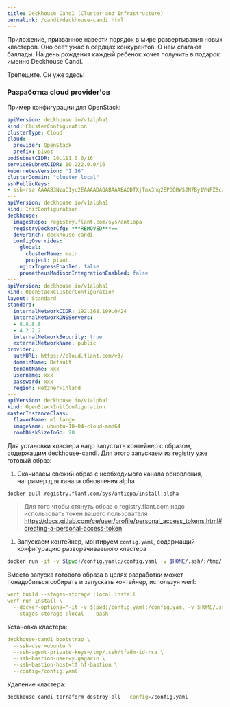 ```yaml
---
title: Deckhouse CandI (Cluster and Infrastructure) 
permalink: /candi/deckhouse-candi.html
---
```


Приложение, призванное навести порядок в мире развертывания новых кластеров. 
Оно сеет ужас в сердцах конкурентов. 
О нем слагают баллады. 
На день рождения каждый ребенок хочет получить в подарок именно Deckhouse CandI. 

Трепещите. Он уже здесь!   

### Разработка cloud provider'ов

Пример конфигурации для OpenStack:
```yaml
apiVersion: deckhouse.io/v1alpha1
kind: ClusterConfiguration
clusterType: Cloud
cloud:
  provider: OpenStack
  prefix: pivot
podSubnetCIDR: 10.111.0.0/16
serviceSubnetCIDR: 10.222.0.0/16
kubernetesVersion: "1.16"
clusterDomain: "cluster.local"
sshPublicKeys:
- ssh-rsa AAAAB3NzaC1yc2EAAAADAQABAAABAQDTXjTmx3hq2EPDQHWSJN7By1VNFZ8colI5tEeZDBVYAe9Oxq4FZsKCb1aGIskDaiAHTxrbd2efoJTcPQLBSBM79dcELtqfKj9dtjy4S1W0mydvWb2oWLnvOaZX/H6pqjz8jrJAKXwXj2pWCOzXerwk9oSI4fCE7VbqsfT4bBfv27FN4/Vqa6iWiCc71oJopL9DldtuIYDVUgOZOa+t2J4hPCCSqEJK/r+ToHQbOWxbC5/OAufXDw2W1vkVeaZUur5xwwAxIb3wM3WoS3BbwNlDYg9UB2D8+EZgNz1CCCpSy1ELIn7q8RnrTp0+H8V9LoWHSgh3VCWeW8C/MnTW90IR stas@stas-ThinkPad
---
apiVersion: deckhouse.io/v1alpha1
kind: InitConfiguration
deckhouse:
  imagesRepo: registry.flant.com/sys/antiopa
  registryDockerCfg: ***REMOVED***==
  devBranch: deckhouse-candi
  configOverrides:
    global:
      clusterName: main
      project: pivot
    nginxIngressEnabled: false
    prometheusMadisonIntegrationEnabled: false
---
apiVersion: deckhouse.io/v1alpha1
kind: OpenStackClusterConfiguration
layout: Standard
standard:
  internalNetworkCIDR: 192.168.199.0/24
  internalNetworkDNSServers:
  - 8.8.8.8
  - 4.2.2.2
  internalNetworkSecurity: true
  externalNetworkName: public
provider:
  authURL: https://cloud.flant.com/v3/
  domainName: Default
  tenantName: xxx
  username: xxx
  password: xxx
  region: HetznerFinland
---
apiVersion: deckhouse.io/v1alpha1
kind: OpenStackInitConfiguration
masterInstanceClass:
  flavorName: m1.large
  imageName: ubuntu-18-04-cloud-amd64
  rootDiskSizeInGb: 20
```
Для установки кластера надо запустить контейнер с образом, содержащим deckhouse-candi. Для этого запускаем из registry
уже готовый образ:
1. Скачиваем свежий образ с необходимого канала обновления, например для канала обновления alpha
```bash
docker pull registry.flant.com/sys/antiopa/install:alpha
```
> Для того чтобы стянуть образ с registry.flant.com надо использовать токен вашего пользователя
> https://docs.gitlab.com/ce/user/profile/personal_access_tokens.html#creating-a-personal-access-token

1. Запускаем контейнер, монтируем `config.yaml`, содержащий конфигурацию разворачиваемого кластера
```bash
docker run -it -v $(pwd)/config.yaml:/config.yaml -v $HOME/.ssh/:/tmp/.ssh/ registry.flant.com/sys/antiopa/install:alpha
```

Вместо запуска готового образа в целях разработки может понадобиться собирать и запускать контейнер, используя werf:
```yaml
werf build --stages-storage :local install
werf run install \
  --docker-options="-it -v $(pwd)/config.yaml:/config.yaml -v $HOME/.ssh/:/root/.ssh/" \
  --stages-storage :local -- bash
```

Установка кластера:
```yaml
deckhouse-candi bootstrap \
  --ssh-user=ubuntu \
  --ssh-agent-private-keys=/tmp/.ssh/tfadm-id-rsa \
  --ssh-bastion-user=y.gagarin \
  --ssh-bastion-host=tf.hf-bastion \
  --config=/config.yaml 
```
Удаление кластера:
```bash
deckhouse-candi terraform destroy-all --config=/config.yaml
```
